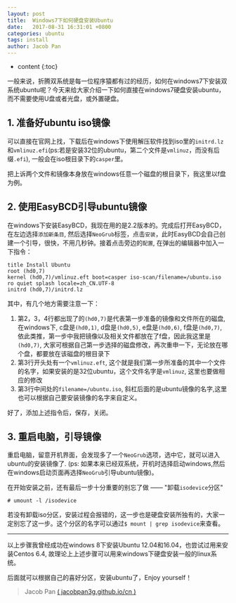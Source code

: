 ```yaml
---
layout: post
title:  Windows7下如何硬盘安装Ubuntu
date:   2017-08-31 16:31:01 +0800
categories: ubuntu
tags: install
author: Jacob Pan
---
```


* content
{:toc}


一般来说，折腾双系统是每一位程序猿都有过的经历，如何在windows7下安装双系统ubuntu呢？今天来给大家介绍一下如何直接在windows7硬盘安装ubuntu，而不需要使用U盘或者光盘，或外置硬盘。


## 1. 准备好ubuntu iso镜像

可以直接在官网上找，下载后在windows下使用解压软件找到iso里的`initrd.lz`和`vmlinuz.efi`(ps:若是安装32位的ubuntu，第二个文件是`vmlinuz`，而没有后缀`.efi`), 一般会在iso根目录下的`casper`里。

把上诉两个文件和镜像本身放在windows任意一个磁盘的根目录下，我这里以f盘为例。


## 2. 使用EasyBCD引导ubuntu镜像

在windows下安装EasyBCD，我现在用的是2.2版本的。完成后打开EasyBCD，在左边选择`添加新条目`, 然后选择`NeoGrub`标签，点击`安装`，此时EasyBCD会自己创建一个引导，很快，不用几秒钟。接着点击旁边的`配置`, 在弹出的编辑器中加入一下指令：

```
title Install Ubuntu
root (hd0,7)
kernel (hd0,7)/vmlinuz.eft boot=casper iso-scan/filename=/ubuntu.iso ro quiet splash locale=zh_CN.UTF-8
initrd (hd0,7)/initrd.lz
```

其中，有几个地方需要注意一下：
1. 第2，3，4行都出现了的`(hd0,7)`是代表第一步准备的镜像和文件所在的磁盘, 在windows下, c盘是`(hd0,1)`, d盘是`(hd0,5)`, e盘是`(hd0,6)`, f盘是`(hd0,7)`, 依此类推，第一步中我把镜像以及相关文件都放在了f盘，因此我这里是`(hd0,7)`, 大家可根据自己第一步选择的磁盘修改，再次重申一下，无论放在哪个盘，都要放在该磁盘的根目录下
2. 第3行开头处有一个`vmlinuz.eft`, 这个就是我们第一步所准备的其中一个文件的名字，如果安装的是32位ubuntu，这个文件名字是`vmlinuz`, 这里也要做相应的修改
3. 第3行中间处的`filename=/ubuntu.iso`, 斜杠后面的是ubuntu镜像的名字,这里也可以根据自己要安装镜像的名字来自定义。

好了，添加上述指令后，保存，关闭。


## 3. 重启电脑，引导镜像

重启电脑，留意开机界面，会发现多了一个`NeoGrub`选项，选中它，就可以进入ubuntu的安装镜像了. (ps: 如果本来已经双系统，开机时选择启动windows,然后在windows启动页面再选择`NeoGrub`引导ubuntu镜像)。

在开始安装之前，还有最后一步十分重要的别忘了做 —— "卸载`isodevice`分区"
```
# umount -l /isodevice
```
若没有卸载iso分区，安装过程会报错的，这一步也是硬盘安装所独有的，大家一定别忘了这一步。这个分区的名字可以通过`$ mount | grep isodevice`来查看。

---

以上步骤我曾经成功在windows 8下安装Ubuntu 12.04和16.04，也尝试过用来安装Centos 6.4, 故理论上上述步骤可以用来windows下硬盘安装一般的linux系统。

后面就可以根据自己的喜好分区，安装ubuntu了，Enjoy yourself！


> Jacob Pan [( jacobpan3g.github.io/cn )](http://jacobpan3g.github.io/cn)


